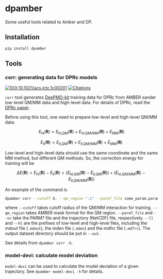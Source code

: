 # dpamber

Some useful tools related to Amber and DP.

## Installation

```sh
pip install dpamber
```

## Tools
### corr: generating data for DPRc models

[![DOI:10.1021/acs.jctc.1c00201](https://img.shields.io/badge/DOI-10.1021%2Facs.jctc.1c00201-blue)](https://doi.org/10.1021/acs.jctc.1c00201)
[![Citations](https://citations.njzjz.win/10.1021/acs.jctc.1c00201)](https://doi.org/10.1021/acs.jctc.1c00201)

`corr` tool generates [DeePMD-kit](https://github.com/deepmodeling/deepmd-kit) training data for DPRc from AMBER sander low-level QM/MM data and high-level data. For details of DPRc, read the [DPRc paper](https://doi.org/10.1021/acs.jctc.1c00201).

Before using this tool, one need to prepare low-level and high-level QM/MM data:

$$
E_\text{hl}(\mathbf R)=E_\text{hl,QM}(\mathbf R)+E_\text{hl,QM/MM}(\mathbf R)+E_\text{MM}(\mathbf R)
$$

$$
E_\text{ll}(\mathbf R)=E_\text{ll,QM}(\mathbf R)+E_\text{ll,QM/MM}(\mathbf R)+E_\text{MM}(\mathbf R)
$$

Low-level and high-level data should use the same coordinate and the same MM method, but different QM methods. So, the correction energy for training will be

$$
\Delta E (\mathbf R) = E_\text{hl}(\mathbf R) - E_\text{ll}(\mathbf R) = (E_\text{hl,QM}(\mathbf R) - E_\text{ll,QM}(\mathbf R)) + (E_\text{hl,QM/MM}(\mathbf R) - E_\text{ll,QM/MM}(\mathbf R))
$$

An example of the command is
```sh
dpamber corr --cutoff 6. --qm_region ":1" --parm7_file some_param.param7 --nc some_coord.nc --hl high_level --ll low_level --out dataset
```
where `--cutoff` takes cutoff radius of the QM/MM interaction for training. `--qm_region` takes AMBER mask format for the QM region. `--parm7_file` and `--nc` take the PARM7 file and the trajectory (NetCDF) file, respectively. `--ll` and `--hl` are the prefixes of low-level and high-level files, including the mdout file (`.mdout`), the mden file (`.mden`) and the mdfrc file (`.mdfrc`). The output dataset directory should be put in `--out`.

See details from `dpamber corr -h`.

### model-devi: calculate model deviation

`model-devi` can be used to calculate the model deviation of a given trajectory.
See `dpamber model-devi -h` for details.
